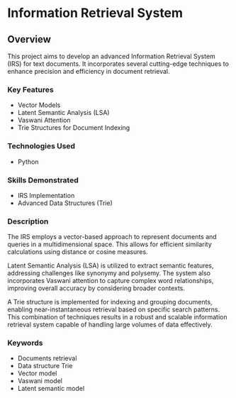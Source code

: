 # Information Retrieval System

## Overview

This project aims to develop an advanced Information Retrieval System (IRS) for text documents. It incorporates several cutting-edge techniques to enhance precision and efficiency in document retrieval.

### Key Features

- Vector Models
- Latent Semantic Analysis (LSA)
- Vaswani Attention
- Trie Structures for Document Indexing

### Technologies Used

- Python

### Skills Demonstrated

- IRS Implementation
- Advanced Data Structures (Trie)

### Description

The IRS employs a vector-based approach to represent documents and queries in a multidimensional space. This allows for efficient similarity calculations using distance or cosine measures. 

Latent Semantic Analysis (LSA) is utilized to extract semantic features, addressing challenges like synonymy and polysemy. The system also incorporates Vaswani attention to capture complex word relationships, improving overall accuracy by considering broader contexts.

A Trie structure is implemented for indexing and grouping documents, enabling near-instantaneous retrieval based on specific search patterns. This combination of techniques results in a robust and scalable information retrieval system capable of handling large volumes of data effectively.

### Keywords

- Documents retrieval
- Data structure Trie
- Vector model
- Vaswani model
- Latent semantic model